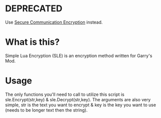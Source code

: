 # DEPRECATED
Use [Secure Communication Encryption](https://github.com/pparadoxx/Secure-Communication-Encryption) instead.

# What is this?

Simple Lua Encryption (SLE) is an encryption method written for Garry's Mod.

# Usage
The only functions you'll need to call to utilize this script is sle.Encrypt(str,key) & sle.Decrypt(str,key). The arguments are also very simple, str is the text you want to encrypt & key is the key you want to use (needs to be longer text then the string).
